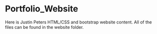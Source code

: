 # Portfolio_Website
Here is Justin Peters HTML/CSS and bootstrap website content. All of the files can be found in the website folder.
